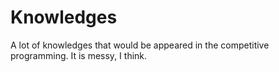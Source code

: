 # Knowledges
A lot of knowledges that would be appeared in the competitive programming. It is messy, I think.
